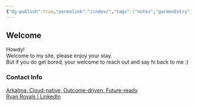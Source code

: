 ```yaml
---
{"dg-publish":true,"permalink":"/index/","tags":["notes","gardenEntry"]}
---
```



## Welcome

Howdy!  
Welcome to my site, please enjoy your stay.  
But if you do get bored, your welcome to reach out and say hi back to me :)  

### Contact Info

[Arkahna: Cloud-native, Outcome-driven, Future-ready](https://arkahna.io/)  
[Ryan Royals | LinkedIn](https://www.linkedin.com/in/ryan-royals-17785b148/)
